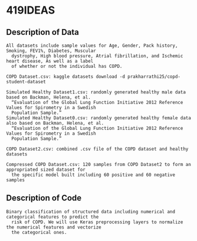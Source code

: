 # 419IDEAS
  ## Description of Data
    All datasets include sample values for Age, Gender, Pack history, Smoking, FEV1%, Diabetes, Muscular 
      dystrophy, High blood pressure, Atrial fibrillation, and Ischemic heart disease, As well as a label 
      of whether or not the individual has COPD.
    
    COPD Dataset.csv: kaggle datasets download -d prakharrathi25/copd-student-dataset
    
    Simulated Healthy Dataset1.csv: randomly generated healthy male data based on Backman, Helena, et al. 
      “Evaluation of the Global Lung Function Initiative 2012 Reference Values for Spirometry in a Swedish 
      Population Sample.”
    Simulated Healthy Dataset0.csv: randomly generated healthy female data also based on Backman, Helena, et al. 
      “Evaluation of the Global Lung Function Initiative 2012 Reference Values for Spirometry in a Swedish 
      Population Sample.”
    
    COPD Dataset2.csv: combined .csv file of the COPD dataset and healthy datasets
    
    Compressed COPD Dataset.csv: 120 samples from COPD Dataset2 to form an appropriated sized dataset for 
      the specific model built including 60 positive and 60 negative samples

  ## Description of Code
    Binary classification of structured data including numerical and categorical features to predict the 
      risk of COPD. We will use Keras preprocessing layers to normalize the numerical features and vectorize 
      the categorical ones.
